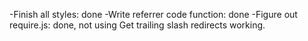 -Finish all styles: done
-Write referrer code function: done
-Figure out require.js: done, not using
Get trailing slash redirects working.
